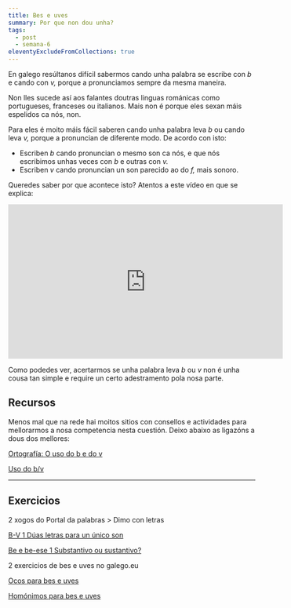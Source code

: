 ```yaml
---
title: Bes e uves
summary: Por que non dou unha?
tags:
  - post
  - semana-6
eleventyExcludeFromCollections: true
---
```

En galego resúltanos difícil sabermos cando unha palabra se escribe con *b* e cando con *v,* porque a pronunciamos sempre da mesma maneira. 

Non lles sucede así aos falantes doutras linguas románicas como portugueses, franceses ou italianos. Mais non é porque eles sexan máis espelidos ca nós, non.

Para eles é moito máis fácil saberen cando unha palabra leva *b* ou cando leva *v,* porque a pronuncian de diferente modo. De acordo con isto:

* Escriben *b* cando pronuncian o mesmo son ca nós, e que nós escribimos unhas veces con *b* e outras con *v.*
* Escriben *v* cando pronuncian un son parecido ao do *f,* mais sonoro. 

Queredes saber por que acontece isto? Atentos a este vídeo en que se explica:

<iframe width="560" height="315" src="https://www.youtube.com/embed/8O_K3bGuLsI" frameborder="0" allow="accelerometer; autoplay; encrypted-media; gyroscope; picture-in-picture" allowfullscreen></iframe>

Como podedes ver, acertarmos se unha palabra leva *b* ou *v* non é unha cousa tan simple e require un certo adestramento pola nosa parte. 

## Recursos

Menos mal que na rede hai moitos sitios con consellos e actividades para mellorarmos a nosa competencia nesta cuestión. Deixo abaixo as ligazóns a dous dos mellores:

[Ortografía: O uso do b e do v](http://cotovia.org/proxecto/ort/ort_ud3_01.html?orix=ort&tema=ort_ud3_01.html)

[Uso do b/v](https://www.edu.xunta.gal/espazoAbalar/sites/espazoAbalar/files/datos/1326967726/contido/ortografia/ortografia/o_uso_do_bv.html)

- - -

## Exercicios

2 xogos do Portal da palabras > Dimo con letras

[B-V 1 Dúas letras para un único son](<https://portaldaspalabras.gal/xogo/b-v-1/>)

[Be e be-ese 1 Substantivo ou sustantivo?](<https://portaldaspalabras.gal/xogo/b-bs-1/>)

[](https://portaldaspalabras.gal/xogo/b-bs-1/)[](<https://portaldaspalabras.gal/xogo/b-v-1/>)2 exercicios de bes e uves no galego.eu

[Ocos para bes e uves](https://www.ogalego.eu/exercicios_de_lingua/exercicios/ortografia.htm#6)

[Homónimos para bes e uves](https://www.ogalego.eu/exercicios_de_lingua/exercicios/ortografia.htm#7)

[](https://portaldaspalabras.gal/xogo/b-v-1/)